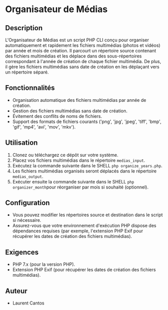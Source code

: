 # Organisateur de Médias

## Description
L'Organisateur de Médias est un script PHP CLI conçu pour organiser automatiquement et rapidement les fichiers multimédias (photos et vidéos) par année et mois de création. Il parcourt un répertoire source contenant des fichiers multimédias et les déplace dans des sous-répertoires correspondant à l'année de création de chaque fichier multimédia. De plus, il gère les fichiers multimédias sans date de création en les déplaçant vers un répertoire séparé.

## Fonctionnalités
- Organisation automatique des fichiers multimédias par année de création.
- Gestion des fichiers multimédias sans date de création.
- Évitement des conflits de noms de fichiers.
- Support des formats de fichiers courants ('png', 'jpg', 'jpeg', 'tiff', 'bmp', 'gif', 'mp4', 'avi', 'mov', 'mkv').

## Utilisation
1. Clonez ou téléchargez ce dépôt sur votre système.
2. Placez vos fichiers multimédias dans le répertoire `medias_input`.
3. Exécutez la commande suivante dans le SHELL `php organize_years.php`.
4. Les fichiers multimédias organisés seront déplacés dans le répertoire `medias_output`.
5. Exécuter ensuite la commande suivante dans le SHELL `php organizer_month`pour réorganiser par mois si souhaité (optionnel).

## Configuration
- Vous pouvez modifier les répertoires source et destination dans le script si nécessaire.
- Assurez-vous que votre environnement d'exécution PHP dispose des dépendances requises (par exemple, l'extension PHP Exif pour récupérer les dates de création des fichiers multimédias).

## Exigences
- PHP 7.x (pour la version PHP).
- Extension PHP Exif (pour récupérer les dates de création des fichiers multimédias).

## Auteur
- Laurent Cantos